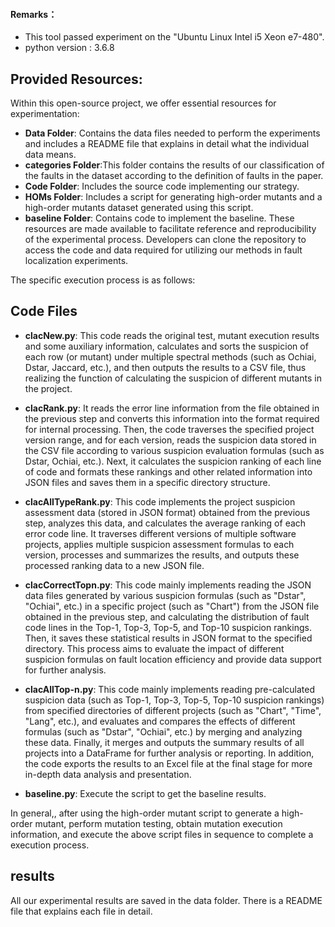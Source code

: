 
#### Remarks：
* This tool passed experiment on the "Ubuntu Linux Intel i5 Xeon e7-480".
* python version : 3.6.8

## Provided Resources:
Within this open-source project, we offer essential resources for experimentation:

- **Data Folder**: Contains the data files needed to perform the experiments and includes a README file that explains in detail what the individual data means.
- **categories Folder**:This folder contains the results of our classification of the faults in the dataset according to the definition of faults in the paper.
- **Code Folder**: Includes the source code implementing our strategy.
- **HOMs Folder**: Includes a script for generating high-order mutants and a high-order mutants dataset generated using this script.
- **baseline Folder**: Contains code to implement the baseline.
These resources are made available to facilitate reference and reproducibility of the experimental process. Developers can clone the repository to access the code and data required for utilizing our methods in fault localization experiments.

The specific execution process is as follows:
## Code Files

- **clacNew.py**: This code reads the original test, mutant execution results and some auxiliary information, calculates and sorts the suspicion of each row (or mutant) under multiple spectral methods (such as Ochiai, Dstar, Jaccard, etc.), and then outputs the results to a CSV file, thus realizing the function of calculating the suspicion of different mutants in the project.

- **clacRank.py**: It reads the error line information from the file obtained in the previous step and converts this information into the format required for internal processing. Then, the code traverses the specified project version range, and for each version, reads the suspicion data stored in the CSV file according to various suspicion evaluation formulas (such as Dstar, Ochiai, etc.). Next, it calculates the suspicion ranking of each line of code and formats these rankings and other related information into JSON files and saves them in a specific directory structure.
  
- **clacAlITypeRank.py**: This code implements the project suspicion assessment data (stored in JSON format) obtained from the previous step, analyzes this data, and calculates the average ranking of each error code line. It traverses different versions of multiple software projects, applies multiple suspicion assessment formulas to each version, processes and summarizes the results, and outputs these processed ranking data to a new JSON file.

- **clacCorrectTopn.py**: This code mainly implements reading the JSON data files generated by various suspicion formulas (such as "Dstar", "Ochiai", etc.) in a specific project (such as "Chart") from the JSON file obtained in the previous step, and calculating the distribution of fault code lines in the Top-1, Top-3, Top-5, and Top-10 suspicion rankings. Then, it saves these statistical results in JSON format to the specified directory. This process aims to evaluate the impact of different suspicion formulas on fault location efficiency and provide data support for further analysis.

- **clacAllTop-n.py**: This code mainly implements reading pre-calculated suspicion data (such as Top-1, Top-3, Top-5, Top-10 suspicion rankings) from specified directories of different projects (such as "Chart", "Time", "Lang", etc.), and evaluates and compares the effects of different formulas (such as "Dstar", "Ochiai", etc.) by merging and analyzing these data. Finally, it merges and outputs the summary results of all projects into a DataFrame for further analysis or reporting. In addition, the code exports the results to an Excel file at the final stage for more in-depth data analysis and presentation.
  
- **baseline.py**: Execute the script to get the baseline results.

In general,, after using the high-order mutant script to generate a high-order mutant, perform mutation testing, obtain mutation execution information, and execute the above script files in sequence to complete a execution process.

## results
All our experimental results are saved in the data folder. 
There is a README file that explains each file in detail.


